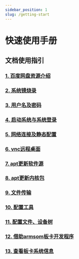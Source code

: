 ```yaml
---
sidebar_position: 1
slug: /getting-start
---
```


# 快速使用手册

## 文档使用指引

### [1. 百度网盘资源介绍](./getting-start/cloud-disk)

### [2. 系统镜烧录](./getting-start/flash-img)

### [3. 用户名及密码](./getting-start/username)

### [4. 启动系统与系统登录](./getting-start/startup)

### [5. 网络连接及静态配置](./getting-start/startup-network)

### [6. vnc远程桌面](./getting-start/vnc-connect)

### [7. apt更新软件源](./getting-start/apt-update)

### [8. apt更新内核包](./getting-start/apt-update-kernel)

### [9. 文件传输](./getting-start/file-cross-trans)

### [10. 配置工具](./getting-start/armbian-config)

### [11. 配置文件、设备树](./getting-start/config-file_and_device-tree)

### [12. 借助armsom板卡开发程序](./getting-start/developing_programs_by_armsom_borad)

### [13. 查看板卡系统信息](./getting-start/check_board_system_information)



